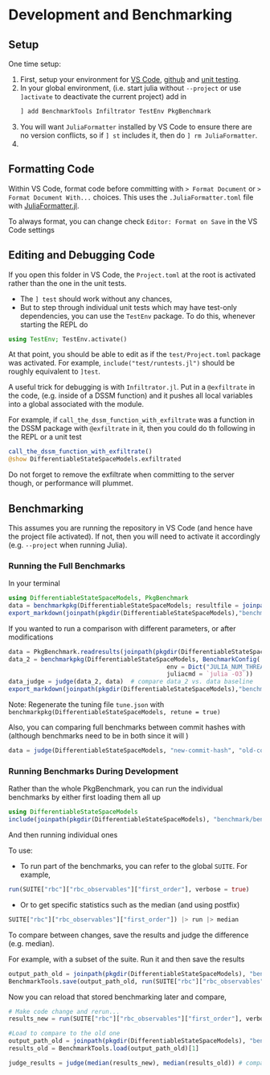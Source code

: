 
# Development and Benchmarking

## Setup
One time setup:
1. First, setup your environment for [VS Code](https://julia.quantecon.org/software_engineering/tools_editors.html), [github](https://julia.quantecon.org/software_engineering/version_control.html) and [unit testing](https://julia.quantecon.org/software_engineering/testing.html).
2. In your global environment, (i.e. start julia without `--project` or use `]activate` to deactivate the current project) add in
   ```julia
   ] add BenchmarkTools Infiltrator TestEnv PkgBenchmark
   ```
3. You will want `JuliaFormatter` installed by VS Code to ensure there are no version conflicts, so if `] st` includes it, then do `] rm JuliaFormatter`.
4. 
## Formatting Code
Within VS Code, format code before committing with `> Format Document` or `> Format Document With...` choices.  This uses the `.JuliaFormatter.toml` file with [JuliaFormatter.jl](https://github.com/domluna/JuliaFormatter.jl).

To always format, you can change check  `Editor: Format on Save`  in the VS Code settings

## Editing and Debugging Code

If you open this folder in VS Code, the `Project.toml` at the root is activated rather than the one in the unit tests.
- The `] test` should work without any chances,
- But to step through individual unit tests which may have test-only dependencies, you can use the `TestEnv` package.  To do this, whenever starting the REPL do
```julia
using TestEnv; TestEnv.activate()
```
At that point, you should be able to edit as if the `test/Project.toml` package was activated.  For example, `include("test/runtests.jl")` should be roughly equivalent to `]test`.  

A useful trick for debugging is with `Infiltrator.jl`. Put in a `@exfiltrate`  in the code, (e.g. inside of a DSSM function) and it pushes all local variables into a global associated with the module.

For example, if `call_the_dssm_function_with_exfiltrate` was a function in the DSSM package with `@exfiltrate` in it, then you could do th following in the REPL or a unit test
```julia
call_the_dssm_function_with_exfiltrate()
@show DifferentiableStateSpaceModels.exfiltrated 
```

Do not forget to remove the exfiltrate when committing to the server though, or performance will plummet.

## Benchmarking
This assumes you are running the repository in VS Code (and hence have the project file activated).  If not, then you will need to activate it accordingly (e.g. `--project` when running Julia).

### Running the Full Benchmarks
In your terminal
```julia 
using DifferentiableStateSpaceModels, PkgBenchmark
data = benchmarkpkg(DifferentiableStateSpaceModels; resultfile = joinpath(pkgdir(DifferentiableStateSpaceModels),"benchmark/baseline.json"))
export_markdown(joinpath(pkgdir(DifferentiableStateSpaceModels),"benchmark/trial.md"), data) # can export as markdown
```

If you wanted to run a comparison with different parameters, or after modifications
```julia
data = PkgBenchmark.readresults(joinpath(pkgdir(DifferentiableStateSpaceModels),"benchmark/baseline.json"))
data_2 = benchmarkpkg(DifferentiableStateSpaceModels, BenchmarkConfig(
                                            env = Dict("JULIA_NUM_THREADS" => 8, "OPENBLAS_NUM_THREADS" => 1),
                                            juliacmd = `julia -O3`))
data_judge = judge(data_2, data)  # compare data_2 vs. data baseline
export_markdown(joinpath(pkgdir(DifferentiableStateSpaceModels),"benchmark/judge.md"), data_judge)  
```
Note: Regenerate the tuning file `tune.json` with `benchmarkpkg(DifferentiableStateSpaceModels, retune = true)`

Also, you can comparing full benchmarks between commit hashes with (although benchmarks need to be in both since it will )
```julia
data = judge(DifferentiableStateSpaceModels, "new-commit-hash", "old-commit-hash")
```

### Running Benchmarks During Development

Rather than the whole PkgBenchmark, you can run the individual benchmarks by either first loading them all up
```julia
using DifferentiableStateSpaceModels
include(joinpath(pkgdir(DifferentiableStateSpaceModels), "benchmark/benchmarks.jl"))
```
And then running individual ones

To use:
- To run part of the benchmarks, you can refer to the global `SUITE`.  For example,
```julia
run(SUITE["rbc"]["rbc_observables"]["first_order"], verbose = true)
```
- Or to get specific statistics such as the median (and using postfix)
```julia
SUITE["rbc"]["rbc_observables"]["first_order"]) |> run |> median
```

To compare between changes, save the results and judge the difference (e.g. median).

For example, with a subset of the suite.  Run it and then save the results
```julia
output_path_old = joinpath(pkgdir(DifferentiableStateSpaceModels), "benchmark/rbc_first_order.json")
BenchmarkTools.save(output_path_old, run(SUITE["rbc"]["rbc_observables"]["first_order"], verbose = true))
```
Now you can reload that stored benchmarking later and compare,
```julia
# Make code change and rerun...
results_new = run(SUITE["rbc"]["rbc_observables"]["first_order"], verbose = true)

#Load to compare to the old one
output_path_old = joinpath(pkgdir(DifferentiableStateSpaceModels), "benchmark/rbc_first_order.json")
results_old = BenchmarkTools.load(output_path_old)[1]

judge_results = judge(median(results_new), median(results_old)) # compare the median/etc.
```